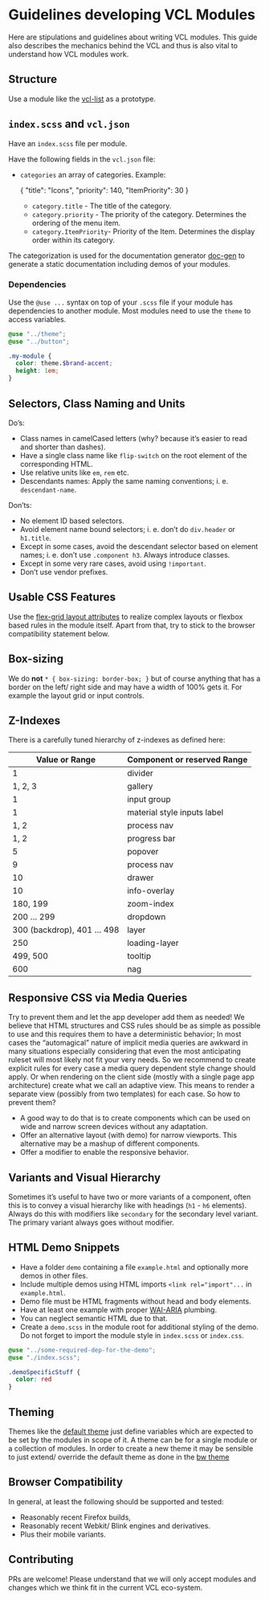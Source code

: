 # Guidelines developing VCL Modules

Here are stipulations and guidelines about writing VCL modules.
This guide also describes the mechanics behind the VCL and thus is
also vital to understand how VCL modules work.

## Structure

Use a module like the [vcl-list](https://github.com/vcl/vcl/tree/master/packages/vcl/list)
as a prototype.

## `index.scss` and `vcl.json`

Have an `index.scss` file per module.

Have the following fields in the `vcl.json` file:

- `categories` an array of categories. Example:

    {
      "title": "Icons",
      "priority": 140,
      "ItemPriority": 30
    }

  - `category.title` - The title of the category.
  - `category.priority` - The priority of the category.
     Determines the ordering of the menu item.
  - `category.ItemPriority`- Priority of the Item.
    Determines the display order within its category.

The categorization is used for the documentation generator
[doc-gen](https://github.com/vcl/vcl/tools/doc-gen) to generate a static documentation
including demos of your modules.

### Dependencies

Use the `@use ...` syntax on top of your `.scss` file if your module has
dependencies to another module. Most modules need to use the `theme` to access
variables.

```scss
@use "../theme";
@use "../button";

.my-module {
  color: theme.$brand-accent;
  height: 1em;
}
```

## Selectors, Class Naming and Units

Do’s:

- Class names in camelCased letters (why? because it’s easier to read and
  shorter than dashes).
- Have a single class name like `flip-switch` on the root element of the
  corresponding HTML.
- Use relative units like `em`, `rem` etc.
- Descendants names: Apply the same naming conventions; i. e.
  `descendant-name`.

Don’ts:

- No element ID based selectors.
- Avoid element name bound selectors;
  i. e. don’t do `div.header` or `h1.title`.
- Except in some cases, avoid the descendant selector based on element names;
  i. e. don’t use `.component h3`. Always introduce classes.
- Except in some very rare cases, avoid using `!important`.
- Don’t use vendor prefixes.

## Usable CSS Features

Use the [flex-grid layout attributes](https://github.com/vcl/vcl/modules/flex-grid)
to realize complex layouts or flexbox based rules in the module itself.
Apart from that, try to stick to the browser compatibility statement below.

## Box-sizing

We do **not** `* { box-sizing: border-box; }` but of course anything that has
a border on the left/ right side and may have a width of 100% gets it.
For example the layout grid or input controls.

## Z-Indexes

There is a carefully tuned hierarchy of z-indexes as defined here:

Value or Range             | Component or reserved Range
---                        | ---
1                          | divider
1, 2, 3                    | gallery
1                          | input group
1                          | material style inputs label
1, 2                       | process nav
1, 2                       | progress bar
5                          | popover
9                          | process nav
10                         | drawer
10                         | info-overlay
180, 199                   | zoom-index
200 … 299                  | dropdown
300 (backdrop), 401 … 498  | layer
250                        | loading-layer
499, 500                   | tooltip
600                        | nag

## Responsive CSS via Media Queries

Try to prevent them and let the app developer add them as needed!
We believe that HTML structures and CSS rules should be as simple as possible
to use and this requires them to have a deterministic behavior;
In most cases the “automagical” nature of implicit media
queries are awkward in many situations especially considering that
even the most anticipating ruleset will most likely not fit your very needs.
So we recommend to create explicit rules for every case a media query
dependent style change should apply.
Or when rendering on the client side (mostly with a single page
app architecture) create what we call an adaptive view. This
means to render a separate view (possibly from two templates) for each case.
So how to prevent them?

- A good way to do that is to create components which can be used
on wide and narrow screen devices without any adaptation.
- Offer an alternative layout (with demo) for narrow viewports. This alternative
may be a mashup of different components.
- Offer a modifier to enable the responsive behavior.

## Variants and Visual Hierarchy

Sometimes it’s useful to have two or more variants of a component, often
this is to convey a visual hierarchy like with headings (`h1` - `h6` elements).
Always do this with modifiers like `secondary` for the secondary
level variant. The primary variant always goes without modifier.

## HTML Demo Snippets

- Have a folder `demo` containing a file `example.html` and optionally more
  demos in other files.
- Include multiple demos using HTML imports `<link rel="import"...`
  in `example.html`.
- Demo file must be HTML fragments without head and body elements.
- Have at least one example with proper
  [WAI-ARIA](http://www.w3.org/WAI/intro/aria) plumbing.
- You can neglect semantic HTML due to that.
- Create a `demo.scss` in the module root for additional styling of the demo.
  Do not forget to import the module style in `index.scss` or `index.css`.

```scss
@use "../some-required-dep-for-the-demo";
@use "./index.scss";

.demoSpecificStuff {
  color: red
}
```

## Theming

Themes like the [default theme](https://github.com/vcl/vcl/tree/master/packages/vcl/theme) just
define variables which are expected to be set by the modules in scope of it.
A theme can be for a single module or a collection of modules.
In order to create a new theme it may be sensible to just extend/ override
the default theme as done in the
[bw theme](https://github.com/vcl/vcl/tree/master/packages/vcl/bw-theme)

## Browser Compatibility

In general, at least the following should be supported and tested:

- Reasonably recent Firefox builds,
- Reasonably recent Webkit/ Blink engines and derivatives.
- Plus their mobile variants.

## Contributing

PRs are welcome! Please understand that we will only accept modules and
changes which we think fit in the current VCL eco-system.
